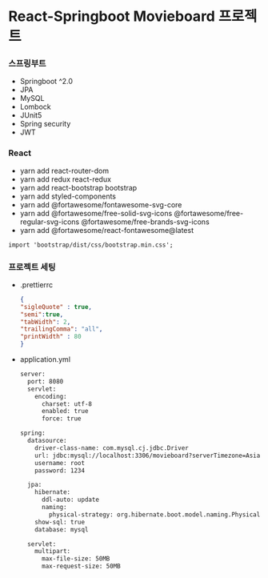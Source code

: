 # React-Springboot Movieboard 프로젝트

### 스프링부트

- Springboot ^2.0
- JPA
- MySQL
- Lombock
- JUnit5
- Spring security
- JWT


### React

- yarn add react-router-dom
- yarn add redux react-redux
- yarn add react-bootstrap bootstrap
- yarn add styled-components
- yarn add @fortawesome/fontawesome-svg-core
- yarn add @fortawesome/free-solid-svg-icons @fortawesome/free-regular-svg-icons @fortawesome/free-brands-svg-icons
- yarn add @fortawesome/react-fontawesome@latest

```txt
import 'bootstrap/dist/css/bootstrap.min.css';
```

### 프로젝트 세팅

- .prettierrc
  ```json
  {
  "sigleQuote" : true,
  "semi":true,
  "tabWidth": 2,
  "trailingComma": "all",
  "printWidth" : 80
  }
  ```

- application.yml
  ```txt
  server:
    port: 8080
    servlet:
      encoding:
        charset: utf-8  
        enabled: true
        force: true

  spring:
    datasource:
      driver-class-name: com.mysql.cj.jdbc.Driver
      url: jdbc:mysql://localhost:3306/movieboard?serverTimezone=Asia/Seoul&&useSSL=false
      username: root
      password: 1234

    jpa:
      hibernate:
        ddl-auto: update 
        naming:
          physical-strategy: org.hibernate.boot.model.naming.PhysicalNamingStrategyStandardImpl
      show-sql: true
      database: mysql

    servlet:
      multipart:
        max-file-size: 50MB
        max-request-size: 50MB

  ```
